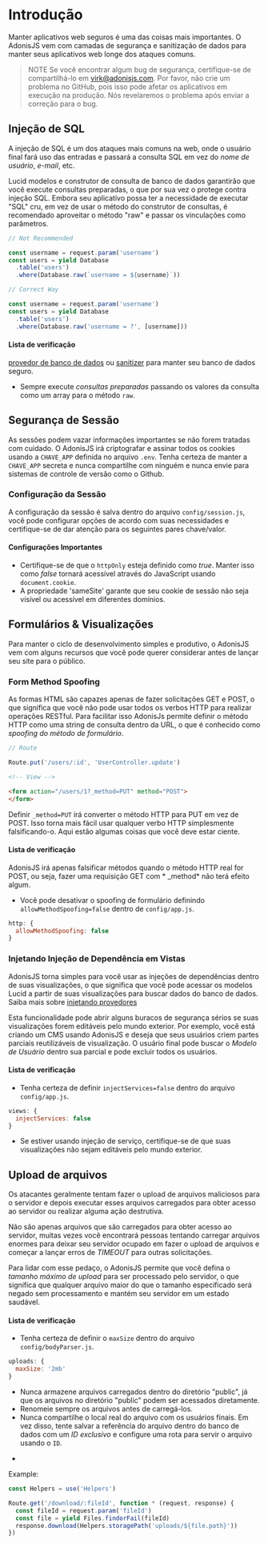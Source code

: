 # Introdução

Manter aplicativos web seguros é uma das coisas mais importantes. O AdonisJS vem com camadas de segurança e sanitização de dados para manter seus aplicativos web longe dos ataques comuns.

> NOTE
> Se você encontrar algum bug de segurança, certifique-se de compartilhá-lo em virk@adonisjs.com. Por favor, não crie um problema no GitHub, pois isso pode afetar os aplicativos em execução na produção. Nós revelaremos o problema após enviar a correção para o bug.

## Injeção de SQL
A injeção de SQL é um dos ataques mais comuns na web, onde o usuário final fará uso das entradas e passará a consulta SQL em vez do *nome de usuário*, *e-mail*, etc.

Lucid modelos e construtor de consulta de banco de dados garantirão que você execute consultas preparadas, o que por sua vez o protege contra injeção SQL. Embora seu aplicativo possa ter a necessidade de executar "SQL" cru, em vez de usar o método do construtor de consultas, é recomendado aproveitar o método "raw" e passar os vinculações como parâmetros.

```js
// Not Recommended

const username = request.param('username')
const users = yield Database
  .table('users')
  .where(Database.raw(`username = ${username}`))
```

```js
// Correct Way

const username = request.param('username')
const users = yield Database
  .table('users')
  .where(Database.raw('username = ?', [username]))
```

#### Lista de verificação

[provedor de banco de dados](/database/query-builder) ou
[sanitizer]( /common-web-tools/validator ) para manter seu banco de dados seguro.
* Sempre execute *consultas preparadas* passando os valores da consulta como um array para o método `raw`.


## Segurança de Sessão
As sessões podem vazar informações importantes se não forem tratadas com cuidado. O AdonisJS irá criptografar e assinar todos os cookies usando a `CHAVE_APP` definida no arquivo `.env`. Tenha certeza de manter a `CHAVE_APP` secreta e nunca compartilhe com ninguém e nunca envie para sistemas de controle de versão como o Github.

### Configuração da Sessão
A configuração da sessão é salva dentro do arquivo `config/session.js`, você pode configurar opções de acordo com suas necessidades e certifique-se de dar atenção para os seguintes pares chave/valor.

#### Configurações Importantes

* Certifique-se de que o `httpOnly` esteja definido como *true*. Manter isso como *false* tornará acessível através do JavaScript usando `document.cookie`.
* A propriedade 'sameSite' garante que seu cookie de sessão não seja visível ou acessível em diferentes domínios.

## Formulários & Visualizações
Para manter o ciclo de desenvolvimento simples e produtivo, o AdonisJS vem com alguns recursos que você pode querer considerar antes de lançar seu site para o público.

### Form Method Spoofing
As formas HTML são capazes apenas de fazer solicitações GET e POST, o que significa que você não pode usar todos os verbos HTTP para realizar operações RESTful. Para facilitar isso AdonisJs permite definir o método HTTP como uma string de consulta dentro da URL, o que é conhecido como *spoofing do método de formulário*.

```js
// Route

Route.put('/users/:id', 'UserController.update')
```

```html
<!-- View -->

<form action="/users/1?_method=PUT" method="POST">
</form>
```

Definir `_method=PUT` irá converter o método HTTP para PUT em vez de POST. Isso torna mais fácil usar qualquer verbo HTTP simplesmente falsificando-o. Aqui estão algumas coisas que você deve estar ciente.

#### Lista de verificação

AdonisJS irá apenas falsificar métodos quando o método HTTP real for POST, ou seja, fazer uma requisição GET com * _method* não terá efeito algum.
* Você pode desativar o spoofing de formulário definindo `allowMethodSpoofing=false` dentro de `config/app.js`.

```js
http: {
  allowMethodSpoofing: false
}
```

### Injetando Injeção de Dependência em Vistas
AdonisJS torna simples para você usar as injeções de dependências dentro de suas visualizações, o que significa que você pode acessar os modelos Lucid a partir de suas visualizações para buscar dados do banco de dados. Saiba mais sobre [injetando provedores](/visualizações/visualizações)

Esta funcionalidade pode abrir alguns buracos de segurança sérios se suas visualizações forem editáveis pelo mundo exterior. Por exemplo, você está criando um CMS usando AdonisJS e deseja que seus usuários criem partes parciais reutilizáveis de visualização. O usuário final pode buscar o *Modelo de Usuário* dentro sua parcial e pode excluir todos os usuários.

#### Lista de verificação

* Tenha certeza de definir `injectServices=false` dentro do arquivo `config/app.js`.

```js
views: {
  injectServices: false
}
```

* Se estiver usando injeção de serviço, certifique-se de que suas visualizações não sejam editáveis pelo mundo exterior.

## Upload de arquivos
Os atacantes geralmente tentam fazer o upload de arquivos maliciosos para o servidor e depois executar esses arquivos carregados para obter acesso ao servidor ou realizar alguma ação destrutiva.

Não são apenas arquivos que são carregados para obter acesso ao servidor, muitas vezes você encontrará pessoas tentando carregar arquivos enormes para deixar seu servidor ocupado em fazer o upload de arquivos e começar a lançar erros de *TIMEOUT* para outras solicitações.

Para lidar com esse pedaço, o AdonisJS permite que você defina o *tamanho máximo de upload* para ser processado pelo servidor, o que significa que qualquer arquivo maior do que o tamanho especificado será negado sem processamento e mantém seu servidor em um estado saudável.

#### Lista de verificação

* Tenha certeza de definir o `maxSize` dentro do arquivo `config/bodyParser.js`.

```js
uploads: {
  maxSize: '2mb'
}
```

* Nunca armazene arquivos carregados dentro do diretório "public", já que os arquivos no diretório "public" podem ser acessados diretamente.
* Renomeie sempre os arquivos antes de carregá-los.
* Nunca compartilhe o local real do arquivo com os usuários finais. Em vez disso, tente salvar a referência do arquivo dentro do banco de dados com um *ID exclusivo* e configure uma rota para servir o arquivo usando o `ID`.
+

Example:

```js
const Helpers = use('Helpers')

Route.get('/download/:fileId', function * (request, response) {
  const fileId = request.param('fileId')
  const file = yield Files.findorFail(fileId)
  response.download(Helpers.storagePath('uploads/${file.path}'))
})
```
